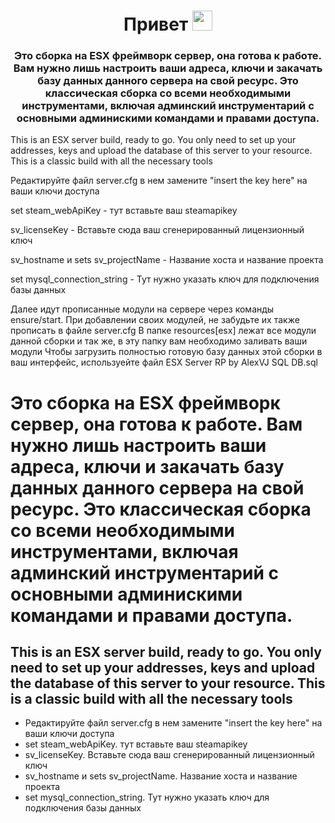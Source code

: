 <h1 align="center">Привет<a href="" target="_blank"></a> 
<img src="https://github.com/blackcater/blackcater/raw/main/images/Hi.gif" height="32"/></h1>
<h3 align="center">Это сборка на ESX фреймворк сервер, она готова к работе. Вам нужно лишь настроить ваши адреса, ключи и закачать базу данных данного сервера на свой ресурс. Это классическая сборка со всеми необходимыми инструментами, включая админский инструментарий с основными админискими командами и правами доступа.</h3>

This is an ESX server build, ready to go. You only need to set up your addresses, keys and upload the database of this server to your resource. This is a classic build with all the necessary tools

Редактируйте файл server.cfg в нем замените "insert the key here" на ваши ключи доступа


set steam_webApiKey - тут вставьте ваш steamapikey

sv_licenseKey - Вставьте сюда ваш сгенерированный лицензионный ключ

sv_hostname и sets sv_projectName - Название хоста и название проекта

set mysql_connection_string - Тут нужно указать ключ для подключения базы данных



Далее идут прописанные модули на сервере через команды ensure/start. При добавлении своих модулей, не забудьте их также прописать в файле server.cfg
В папке resources\[esx] лежат все модули данной сборки и так же, в эту папку вам необходимо заливать ваши модули
Чтобы загрузить полностью готовую базу данных этой сборки в ваш интерфейс, используейте файл ESX Server RP by AlexVJ SQL DB.sql



# Это сборка на ESX фреймворк сервер, она готова к работе. Вам нужно лишь настроить ваши адреса, ключи и закачать базу данных данного сервера на свой ресурс. Это классическая сборка со всеми необходимыми инструментами, включая админский инструментарий с основными админискими командами и правами доступа.
## This is an ESX server build, ready to go. You only need to set up your addresses, keys and upload the database of this server to your resource. This is a classic build with all the necessary tools

- Редактируйте файл server.cfg в нем замените "insert the key here" на ваши ключи доступа
- set steam_webApiKey. тут вставьте ваш steamapikey
- sv_licenseKey. Вставьте сюда ваш сгенерированный лицензионный ключ
- sv_hostname и sets sv_projectName. Название хоста и название проекта
- set mysql_connection_string. Тут нужно указать ключ для подключения базы данных

